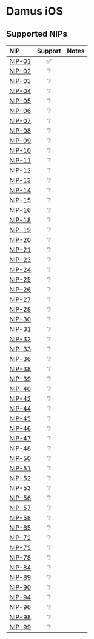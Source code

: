 # Damus iOS

## Supported NIPs

| NIP                                                                | Support | Notes |
| :----------------------------------------------------------------- | :-----: | :---- |
| [NIP-01](https://github.com/nostr-protocol/nips/blob/master/01.md) |   ✅    |       |
| [NIP-02](https://github.com/nostr-protocol/nips/blob/master/02.md) |   ❔    |       |
| [NIP-03](https://github.com/nostr-protocol/nips/blob/master/03.md) |   ❔    |       |
| [NIP-04](https://github.com/nostr-protocol/nips/blob/master/04.md) |   ❔    |       |
| [NIP-05](https://github.com/nostr-protocol/nips/blob/master/05.md) |   ❔    |       |
| [NIP-06](https://github.com/nostr-protocol/nips/blob/master/06.md) |   ❔    |       |
| [NIP-07](https://github.com/nostr-protocol/nips/blob/master/07.md) |   ❔    |       |
| [NIP-08](https://github.com/nostr-protocol/nips/blob/master/08.md) |   ❔    |       |
| [NIP-09](https://github.com/nostr-protocol/nips/blob/master/09.md) |   ❔    |       |
| [NIP-10](https://github.com/nostr-protocol/nips/blob/master/10.md) |   ❔    |       |
| [NIP-11](https://github.com/nostr-protocol/nips/blob/master/11.md) |   ❔    |       |
| [NIP-12](https://github.com/nostr-protocol/nips/blob/master/12.md) |   ❔    |       |
| [NIP-13](https://github.com/nostr-protocol/nips/blob/master/13.md) |   ❔    |       |
| [NIP-14](https://github.com/nostr-protocol/nips/blob/master/14.md) |   ❔    |       |
| [NIP-15](https://github.com/nostr-protocol/nips/blob/master/15.md) |   ❔    |       |
| [NIP-16](https://github.com/nostr-protocol/nips/blob/master/16.md) |   ❔    |       |
| [NIP-18](https://github.com/nostr-protocol/nips/blob/master/18.md) |   ❔    |       |
| [NIP-19](https://github.com/nostr-protocol/nips/blob/master/19.md) |   ❔    |       |
| [NIP-20](https://github.com/nostr-protocol/nips/blob/master/20.md) |   ❔    |       |
| [NIP-21](https://github.com/nostr-protocol/nips/blob/master/21.md) |   ❔    |       |
| [NIP-23](https://github.com/nostr-protocol/nips/blob/master/23.md) |   ❔    |       |
| [NIP-24](https://github.com/nostr-protocol/nips/blob/master/24.md) |   ❔    |       |
| [NIP-25](https://github.com/nostr-protocol/nips/blob/master/25.md) |   ❔    |       |
| [NIP-26](https://github.com/nostr-protocol/nips/blob/master/26.md) |   ❔    |       |
| [NIP-27](https://github.com/nostr-protocol/nips/blob/master/27.md) |   ❔    |       |
| [NIP-28](https://github.com/nostr-protocol/nips/blob/master/28.md) |   ❔    |       |
| [NIP-30](https://github.com/nostr-protocol/nips/blob/master/30.md) |   ❔    |       |
| [NIP-31](https://github.com/nostr-protocol/nips/blob/master/31.md) |   ❔    |       |
| [NIP-32](https://github.com/nostr-protocol/nips/blob/master/32.md) |   ❔    |       |
| [NIP-33](https://github.com/nostr-protocol/nips/blob/master/33.md) |   ❔    |       |
| [NIP-36](https://github.com/nostr-protocol/nips/blob/master/36.md) |   ❔    |       |
| [NIP-38](https://github.com/nostr-protocol/nips/blob/master/38.md) |   ❔    |       |
| [NIP-39](https://github.com/nostr-protocol/nips/blob/master/39.md) |   ❔    |       |
| [NIP-40](https://github.com/nostr-protocol/nips/blob/master/40.md) |   ❔    |       |
| [NIP-42](https://github.com/nostr-protocol/nips/blob/master/42.md) |   ❔    |       |
| [NIP-44](https://github.com/nostr-protocol/nips/blob/master/44.md) |   ❔    |       |
| [NIP-45](https://github.com/nostr-protocol/nips/blob/master/45.md) |   ❔    |       |
| [NIP-46](https://github.com/nostr-protocol/nips/blob/master/46.md) |   ❔    |       |
| [NIP-47](https://github.com/nostr-protocol/nips/blob/master/47.md) |   ❔    |       |
| [NIP-48](https://github.com/nostr-protocol/nips/blob/master/48.md) |   ❔    |       |
| [NIP-50](https://github.com/nostr-protocol/nips/blob/master/50.md) |   ❔    |       |
| [NIP-51](https://github.com/nostr-protocol/nips/blob/master/51.md) |   ❔    |       |
| [NIP-52](https://github.com/nostr-protocol/nips/blob/master/52.md) |   ❔    |       |
| [NIP-53](https://github.com/nostr-protocol/nips/blob/master/53.md) |   ❔    |       |
| [NIP-56](https://github.com/nostr-protocol/nips/blob/master/56.md) |   ❔    |       |
| [NIP-57](https://github.com/nostr-protocol/nips/blob/master/57.md) |   ❔    |       |
| [NIP-58](https://github.com/nostr-protocol/nips/blob/master/58.md) |   ❔    |       |
| [NIP-65](https://github.com/nostr-protocol/nips/blob/master/65.md) |   ❔    |       |
| [NIP-72](https://github.com/nostr-protocol/nips/blob/master/72.md) |   ❔    |       |
| [NIP-75](https://github.com/nostr-protocol/nips/blob/master/75.md) |   ❔    |       |
| [NIP-78](https://github.com/nostr-protocol/nips/blob/master/78.md) |   ❔    |       |
| [NIP-84](https://github.com/nostr-protocol/nips/blob/master/84.md) |   ❔    |       |
| [NIP-89](https://github.com/nostr-protocol/nips/blob/master/89.md) |   ❔    |       |
| [NIP-90](https://github.com/nostr-protocol/nips/blob/master/90.md) |   ❔    |       |
| [NIP-94](https://github.com/nostr-protocol/nips/blob/master/94.md) |   ❔    |       |
| [NIP-96](https://github.com/nostr-protocol/nips/blob/master/96.md) |   ❔    |       |
| [NIP-98](https://github.com/nostr-protocol/nips/blob/master/98.md) |   ❔    |       |
| [NIP-99](https://github.com/nostr-protocol/nips/blob/master/99.md) |   ❔    |       |
